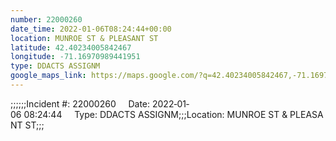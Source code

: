 ```yaml
---
number: 22000260
date_time: 2022-01-06T08:24:44+00:00
location: MUNROE ST & PLEASANT ST
latitude: 42.40234005842467
longitude: -71.16970989441951
type: DDACTS ASSIGNM
google_maps_link: https://maps.google.com/?q=42.40234005842467,-71.16970989441951
---
```


;;;;;;Incident #: 22000260     Date: 2022‐01‐06 08:24:44     Type: DDACTS ASSIGNM;;;Location: MUNROE ST & PLEASANT ST;;;

